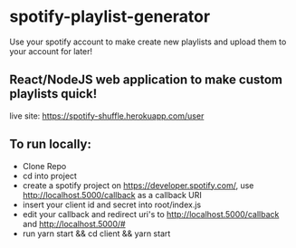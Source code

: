 # spotify-playlist-generator
Use your spotify account to make create new playlists and upload them to your account for later!

## React/NodeJS web application to make custom playlists quick!
live site: https://spotify-shuffle.herokuapp.com/user

## To run locally:
* Clone Repo
* cd into project
* create a spotify project on https://developer.spotify.com/, use http://localhost.5000/callback as a callback URI
* insert your client id and secret into root/index.js
* edit your callback and redirect uri's to http://localhost.5000/callback and http://localhost.5000/#
* run yarn start && cd client && yarn start
